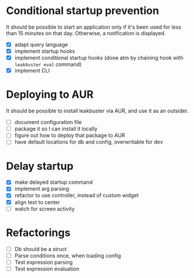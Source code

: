 # Conditional startup prevention
It should be possible to start an application only if it's been used for less than 15 minutes on that day. Otherwise, a notification is displayed.
- [x] adapt query language
- [x] implement startup hooks
- [x] implement conditional startup hooks (done atm by chaining hook with
      `leakbuster eval` command)
- [x] implement CLI

# Deploying to AUR
It should be possible to install leakbuster via AUR, and use it as an outsider.
- [ ] document configuration file
- [ ] package it so I can install it locally
- [ ] figure out how to deploy that package to AUR
- [ ] have default locations for db and config, overwritable for dev

# Delay startup
- [x] make delayed startup command
- [x] implement arg parsing
- [x] refactor to use controller, instead of custom widget
- [x] align text to center
- [ ] watch for screen activity

# Refactorings
- [ ] Db should be a struct
- [ ] Parse conditions once, when loading config
- [ ] Test expression parsing
- [ ] Test expression evaluation
